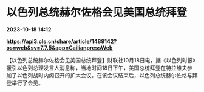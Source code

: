 # 以色列总统赫尔佐格会见美国总统拜登

**2023-10-18 14:12**

**https://api3.cls.cn/share/article/1489142?os=web&sv=7.7.5&app=CailianpressWeb**

【以色列总统赫尔佐格会见美国总统拜登】财联社10月18日电，据《以色列时报》援引以色列总理发言人消息称，当地时间18日下午，美国总统拜登在特拉维夫参加了以色列战时内阁召开的扩大会议。在该会议结束后，以色列总统赫尔佐格与拜登举行了会见。